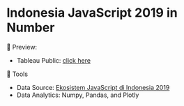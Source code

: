 # Indonesia JavaScript 2019 in Number

🚀 Preview: 
- Tableau Public: [click here](https://public.tableau.com/profile/albert.bill.alroy#!/vizhome/JavascriptCommunityinIndonesia/Dashboard1)

🔧 Tools
- Data Source: [Ekosistem JavaScript di Indonesia 2019](https://www.kaggle.com/rizafahmi/ekosistem-javascript-di-indonesia)
- Data Analytics: Numpy, Pandas, and Plotly
